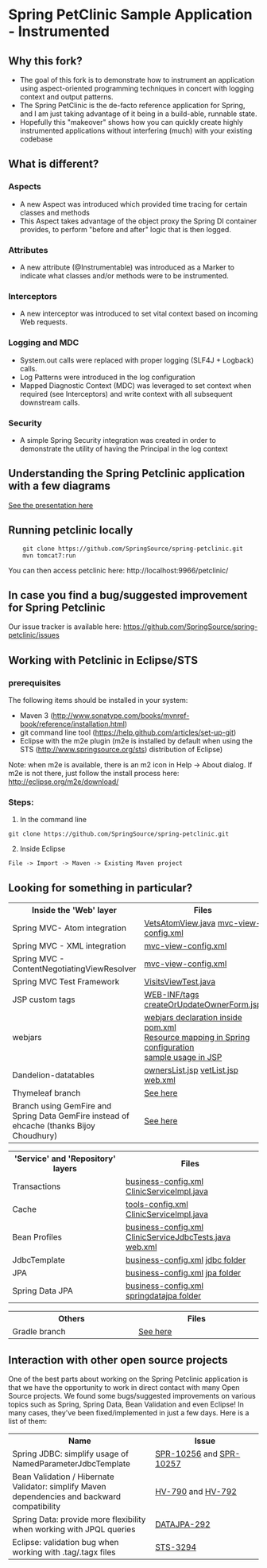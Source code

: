 # Spring PetClinic Sample Application - Instrumented

## Why this fork?
* The goal of this fork is to demonstrate how to instrument an application using aspect-oriented programming techniques in concert with logging context and output patterns.
* The Spring PetClinic is the de-facto reference application for Spring, and I am just taking advantage of it being in a build-able, runnable state.
* Hopefully this "makeover" shows how you can quickly create highly instrumented applications without interfering (much) with your existing codebase

## What is different?
### Aspects
* A new Aspect was introduced which provided time tracing for certain classes and methods
* This Aspect takes advantage of the object proxy the Spring DI container provides, to perform "before and after" logic that is then logged.
### Attributes
* A new attribute (@Instrumentable) was introduced as a Marker to indicate what classes and/or methods were to be instrumented.
### Interceptors
* A new interceptor was introduced to set vital context based on incoming Web requests.
### Logging and MDC
* System.out calls were replaced with proper logging (SLF4J + Logback) calls.
* Log Patterns were introduced in the log configuration
* Mapped Diagnostic Context (MDC) was leveraged to set context when required (see Interceptors) and write context with all subsequent downstream calls. 
### Security
* A simple Spring Security integration was created in order to demonstrate the utility of having the Principal in the log context

## Understanding the Spring Petclinic application with a few diagrams
<a href="https://speakerdeck.com/michaelisvy/spring-petclinic-sample-application">See the presentation here</a>

## Running petclinic locally
```
	git clone https://github.com/SpringSource/spring-petclinic.git
	mvn tomcat7:run
```

You can then access petclinic here: http://localhost:9966/petclinic/

## In case you find a bug/suggested improvement for Spring Petclinic
Our issue tracker is available here: https://github.com/SpringSource/spring-petclinic/issues

## Working with Petclinic in Eclipse/STS

### prerequisites
The following items should be installed in your system:
* Maven 3 (http://www.sonatype.com/books/mvnref-book/reference/installation.html)
* git command line tool (https://help.github.com/articles/set-up-git)
* Eclipse with the m2e plugin (m2e is installed by default when using the STS (http://www.springsource.org/sts) distribution of Eclipse)

Note: when m2e is available, there is an m2 icon in Help -> About dialog.
If m2e is not there, just follow the install process here: http://eclipse.org/m2e/download/


### Steps:

1) In the command line
```
git clone https://github.com/SpringSource/spring-petclinic.git
```
2) Inside Eclipse
```
File -> Import -> Maven -> Existing Maven project
```


## Looking for something in particular?

<table>
  <tr>
    <th width="300px">Inside the 'Web' layer</th><th width="300px">Files</th>
  </tr>
  <tr>
    <td>Spring MVC- Atom integration</td>
    <td>
      <a href="/SpringSource/spring-petclinic/blob/master/src/main/java/org/springframework/samples/petclinic/web/VetsAtomView.java">VetsAtomView.java</a>
      <a href="/SpringSource/spring-petclinic/blob/master/src/main/resources/spring/mvc-view-config.xml">mvc-view-config.xml</a>
    </td>
  </tr>
  <tr>
    <td>Spring MVC - XML integration</td>
    <td><a href="/SpringSource/spring-petclinic/blob/master/src/main/resources/spring/mvc-view-config.xml">mvc-view-config.xml</a></td>
  </tr>
  <tr>
    <td>Spring MVC - ContentNegotiatingViewResolver</td>
    <td><a href="/SpringSource/spring-petclinic/blob/master/src/main/resources/spring/mvc-view-config.xml">mvc-view-config.xml</a></td>
  </tr>
  <tr>
    <td>Spring MVC Test Framework</td>
    <td><a href="/SpringSource/spring-petclinic/blob/master/src/test/java/org/springframework/samples/petclinic/web/VisitsViewTest.java">VisitsViewTest.java</a></td>
  </tr>
  <tr>
    <td>JSP custom tags</td>
    <td>
      <a href="/SpringSource/spring-petclinic/tree/master/src/main/webapp/WEB-INF/tags">WEB-INF/tags</a>
      <a href="/SpringSource/spring-petclinic/tree/master/src/main/webapp/WEB-INF/jsp/owners/createOrUpdateOwnerForm.jsp">createOrUpdateOwnerForm.jsp</a></td>
  </tr>
  <tr>
    <td>webjars</td>
    <td>
      <a href="/SpringSource/spring-petclinic/tree/master/pom.xml">webjars declaration inside pom.xml</a> <br />
      <a href="/SpringSource/spring-petclinic/blob/master/src/main/resources/spring/mvc-core-config.xml#L24">Resource mapping in Spring configuration</a> <br />
      <a href="/SpringSource/spring-petclinic/blob/master/src/main/webapp/WEB-INF/jsp/fragments/headTag.jsp#L12">sample usage in JSP</a></td>
    </td>
  </tr>
  <tr>
    <td>Dandelion-datatables</td>
    <td>
      <a href="/SpringSource/spring-petclinic/tree/master/src/main/webapp/WEB-INF/jsp/owners/ownersList.jsp">ownersList.jsp</a> 
      <a href="/SpringSource/spring-petclinic/tree/master/src/main/webapp/WEB-INF/jsp/vets/vetList.jsp">vetList.jsp</a> 
      <a href="/SpringSource/spring-petclinic/tree/master/src/main/webapp/WEB-INF/web.xml">web.xml</a> 
   </td>
  </tr>
  <tr>
    <td>Thymeleaf branch</td>
    <td>
      <a href="http://www.thymeleaf.org/petclinic.html">See here</a></td>
  </tr>
  <tr>
    <td>Branch using GemFire and Spring Data GemFire instead of ehcache (thanks Bijoy Choudhury)</td>
    <td>
      <a href="https://github.com/bijoych/spring-petclinic-gemfire">See here</a></td>
  </tr>
</table>

<table>
  <tr>
    <th width="300px">'Service' and 'Repository' layers</th><th width="300px">Files</th>
  </tr>
  <tr>
    <td>Transactions</td>
    <td>
      <a href="/SpringSource/spring-petclinic/tree/master/src/main/resources/spring/business-config.xml">business-config.xml</a>
       <a href="/SpringSource/spring-petclinic/tree/master/src/main/java/org/springframework/samples/petclinic/service/ClinicServiceImpl.java">ClinicServiceImpl.java</a>
    </td>
  </tr>
  <tr>
    <td>Cache</td>
      <td>
      <a href="/SpringSource/spring-petclinic/tree/master/src/main/resources/spring/tools-config.xml">tools-config.xml</a>
       <a href="/SpringSource/spring-petclinic/tree/master/src/main/java/org/springframework/samples/petclinic/service/ClinicServiceImpl.java">ClinicServiceImpl.java</a>
    </td>
  </tr>
  <tr>
    <td>Bean Profiles</td>
      <td>
      <a href="/SpringSource/spring-petclinic/tree/master/src/main/resources/spring/business-config.xml">business-config.xml</a>
       <a href="/SpringSource/spring-petclinic/tree/master/src/test/java/org/springframework/samples/petclinic/service/ClinicServiceJdbcTests.java">ClinicServiceJdbcTests.java</a>
       <a href="/SpringSource/spring-petclinic/tree/master/src/main/webapp/WEB-INF/web.xml">web.xml</a>
    </td>
  </tr>
  <tr>
    <td>JdbcTemplate</td>
    <td>
      <a href="/SpringSource/spring-petclinic/tree/master/src/main/resources/spring/business-config.xml">business-config.xml</a>
      <a href="/SpringSource/spring-petclinic/tree/master/src/main/java/org/springframework/samples/petclinic/repository/jdbc">jdbc folder</a></td>
  </tr>
  <tr>
    <td>JPA</td>
    <td>
      <a href="/SpringSource/spring-petclinic/tree/master/src/main/resources/spring/business-config.xml">business-config.xml</a>
      <a href="/SpringSource/spring-petclinic/tree/master/src/main/java/org/springframework/samples/petclinic/repository/jpa">jpa folder</a></td>
  </tr>
  <tr>
    <td>Spring Data JPA</td>
    <td>
      <a href="/SpringSource/spring-petclinic/tree/master/src/main/resources/spring/business-config.xml">business-config.xml</a>
      <a href="/SpringSource/spring-petclinic/tree/master/src/main/java/org/springframework/samples/petclinic/repository/springdatajpa">springdatajpa folder</a></td>
  </tr>
</table>

<table>
  <tr>
    <th width="300px">Others</th><th width="300px">Files</th>
  </tr>
  <tr>
    <td>Gradle branch</td>
    <td>
      <a href="https://github.com/whimet/spring-petclinic">See here</a></td>
  </tr>
</table>


## Interaction with other open source projects

One of the best parts about working on the Spring Petclinic application is that we have the opportunity to work in direct contact with many Open Source projects. We found some bugs/suggested improvements on various topics such as Spring, Spring Data, Bean Validation and even Eclipse! In many cases, they've been fixed/implemented in just a few days.
Here is a list of them:

<table>
  <tr>
    <th width="300px">Name</th>
    <th width="300px"> Issue </th>
  </tr>

  <tr>
    <td>Spring JDBC: simplify usage of NamedParameterJdbcTemplate</td>
    <td> <a href="https://jira.springsource.org/browse/SPR-10256"> SPR-10256</a> and <a href="https://jira.springsource.org/browse/SPR-10257"> SPR-10257</a> </td>
  </tr>
  <tr>
    <td>Bean Validation / Hibernate Validator: simplify Maven dependencies and backward compatibility</td>
    <td>
      <a href="https://hibernate.atlassian.net/browse/HV-790"> HV-790</a> and <a href="https://hibernate.atlassian.net/browse/HV-792"> HV-792</a>
      </td>
  </tr>
  <tr>
    <td>Spring Data: provide more flexibility when working with JPQL queries</td>
    <td>
      <a href="https://jira.springsource.org/browse/DATAJPA-292"> DATAJPA-292</a>
      </td>
  </tr>  
  <tr>
    <td>Eclipse: validation bug when working with .tag/.tagx files</td>
    <td>
      <a href="https://issuetracker.springsource.com/browse/STS-3294"> STS-3294</a>
    </td>
  </tr>    
</table>





